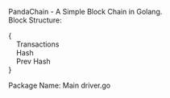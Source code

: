 PandaChain - A Simple Block Chain in Golang.<br/>
Block Structure:<br/>

{<br/> 
&nbsp;&nbsp;&nbsp;&nbsp;Transactions<br/>
&nbsp;&nbsp;&nbsp;&nbsp;Hash<br/>
&nbsp;&nbsp;&nbsp;&nbsp;Prev Hash<br/>
}<br/>

Package Name: Main
driver.go




